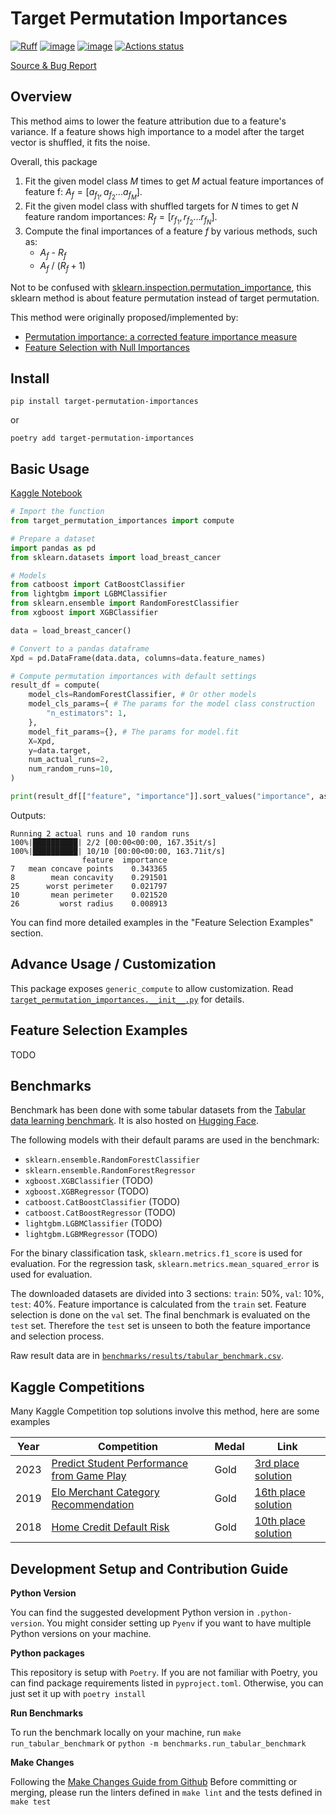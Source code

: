 # Target Permutation Importances

[![Ruff](https://img.shields.io/endpoint?url=https://raw.githubusercontent.com/charliermarsh/ruff/main/assets/badge/v2.json)](https://github.com/kingychiu/target-permutation-importances)
[![image](https://img.shields.io/pypi/v/target-permutation-importances.svg)](https://pypi.python.org/pypi/target-permutation-importances)
[![image](https://img.shields.io/pypi/pyversions/target-permutation-importances.svg)](https://pypi.python.org/pypi/target-permutation-importances)
[![Actions status](https://github.com/kingychiu/target-permutation-importances/workflows/CI/badge.svg)](https://github.com/kingychiu/target-permutation-importances/actions/workflows/main.yaml)

[Source & Bug Report](https://github.com/kingychiu/target-permutation-importances)

## Overview
This method aims to lower the feature attribution due to a feature's variance.
If a feature shows high importance to a model after the target vector is shuffled, it fits the noise.

Overall, this package 

1. Fit the given model class $M$ times to get $M$ actual feature importances of feature f: $A_f = [a_{f_1},a_{f_2}...a_{f_M}]$.
2. Fit the given model class with shuffled targets for $N$ times to get $N$ feature random importances: $R_f = [r_{f_1},r_{f_2}...r_{f_N}]$.
3. Compute the final importances of a feature $f$ by various methods, such as:
    - $A_f$ - $R_f$
    - $A_f$ / ($R_f + 1)$

Not to be confused with [sklearn.inspection.permutation_importance](https://scikit-learn.org/stable/modules/generated/sklearn.inspection.permutation_importance.html#sklearn.inspection.permutation_importance),
this sklearn method is about feature permutation instead of target permutation.

This method were originally proposed/implemented by:
- [Permutation importance: a corrected feature importance measure](https://academic.oup.com/bioinformatics/article/26/10/1340/193348)
- [Feature Selection with Null Importances
](https://www.kaggle.com/code/ogrellier/feature-selection-with-null-importances/notebook)


## Install

```
pip install target-permutation-importances
```
or
```
poetry add target-permutation-importances
```

## Basic Usage

[Kaggle Notebook](https://www.kaggle.com/code/kingychiu/target-permutation-importances-basic-usage/notebook)
```python
# Import the function
from target_permutation_importances import compute

# Prepare a dataset
import pandas as pd
from sklearn.datasets import load_breast_cancer

# Models
from catboost import CatBoostClassifier
from lightgbm import LGBMClassifier
from sklearn.ensemble import RandomForestClassifier
from xgboost import XGBClassifier

data = load_breast_cancer()

# Convert to a pandas dataframe
Xpd = pd.DataFrame(data.data, columns=data.feature_names)

# Compute permutation importances with default settings
result_df = compute(
    model_cls=RandomForestClassifier, # Or other models
    model_cls_params={ # The params for the model class construction
        "n_estimators": 1,
    },
    model_fit_params={}, # The params for model.fit
    X=Xpd,
    y=data.target,
    num_actual_runs=2,
    num_random_runs=10,
)

print(result_df[["feature", "importance"]].sort_values("importance", ascending=False).head())
```

Outputs:
```
Running 2 actual runs and 10 random runs
100%|██████████| 2/2 [00:00<00:00, 167.35it/s]
100%|██████████| 10/10 [00:00<00:00, 163.71it/s]
                feature  importance
7   mean concave points    0.343365
8        mean concavity    0.291501
25      worst perimeter    0.021797
10       mean perimeter    0.021520
26         worst radius    0.008913
```

You can find more detailed examples in the "Feature Selection Examples" section.

## Advance Usage / Customization
This package exposes `generic_compute` to allow customization.
Read [`target_permutation_importances.__init__.py`](target_permutation_importances/__init__.py) for details.


## Feature Selection Examples
TODO

## Benchmarks

Benchmark has been done with some tabular datasets from the [Tabular data learning benchmark](https://github.com/LeoGrin/tabular-benchmark/tree/main). It is also
hosted on [Hugging Face](https://huggingface.co/datasets/inria-soda/tabular-benchmark).

The following models with their default params are used in the benchmark:
- `sklearn.ensemble.RandomForestClassifier`
- `sklearn.ensemble.RandomForestRegressor`
- `xgboost.XGBClassifier` (TODO)
- `xgboost.XGBRegressor` (TODO)
- `catboost.CatBoostClassifier` (TODO)
- `catboost.CatBoostRegressor` (TODO)
- `lightgbm.LGBMClassifier` (TODO)
- `lightgbm.LGBMRegressor` (TODO)

For the binary classification task, `sklearn.metrics.f1_score` is used for evaluation. For the regression task, `sklearn.metrics.mean_squared_error` is used for evaluation.

The downloaded datasets are divided into 3 sections: `train`: 50%, `val`: 10%, `test`: 40%.
Feature importance is calculated from the `train` set. Feature selection is done on the `val` set. 
The final benchmark is evaluated on the `test` set. Therefore the `test` set is unseen to both the feature importance and selection process.


Raw result data are in [`benchmarks/results/tabular_benchmark.csv`](benchmarks/results/tabular_benchmark.csv).

## Kaggle Competitions
Many Kaggle Competition top solutions involve this method, here are some examples

| Year | Competition                                                                                                                  | Medal | Link                                                                                                                                        |
| ---- | ---------------------------------------------------------------------------------------------------------------------------- | ----- | ------------------------------------------------------------------------------------------------------------------------------------------- |
| 2023 | [Predict Student Performance from Game Play](https://www.kaggle.com/competitions/predict-student-performance-from-game-play) | Gold  | [3rd place solution](https://www.kaggle.com/competitions/predict-student-performance-from-game-play/discussion/420235)                      |
| 2019 | [Elo Merchant Category Recommendation](https://www.kaggle.com/competitions/elo-merchant-category-recommendation/overview)    | Gold  | [16th place solution]([-play/discussion/420235](https://www.kaggle.com/competitions/elo-merchant-category-recommendation/discussion/82166)) |
| 2018 | [Home Credit Default Risk](https://www.kaggle.com/competitions/home-credit-default-risk/overview)                            | Gold  | [10th place solution](https://www.kaggle.com/competitions/home-credit-default-risk/discussion/64598)                                        |


## Development Setup and Contribution Guide
**Python Version**

You can find the suggested development Python version in `.python-version`.
You might consider setting up `Pyenv` if you want to have multiple Python versions on your machine.

**Python packages**

This repository is setup with `Poetry`. If you are not familiar with Poetry, you can find package requirements listed in `pyproject.toml`. 
Otherwise, you can just set it up with `poetry install`

**Run Benchmarks**

To run the benchmark locally on your machine, run `make run_tabular_benchmark` or `python -m benchmarks.run_tabular_benchmark`

**Make Changes**

Following the [Make Changes Guide from Github](https://github.com/github/docs/blob/main/CONTRIBUTING.md#make-changes)
Before committing or merging, please run the linters defined in `make lint` and the tests defined in `make test`


